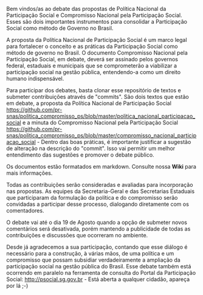 Bem vindos/as ao debate das propostas de Política Nacional da Participação Social e Compromisso Nacional pela Participação Social. Esses são dois importantes instrumentos para consolidar a Participação Social como método de Governo no Brasil.

A proposta da Política Nacional de Participação Social é um marco legal para fortalecer o conceito e as práticas da Participação Social como método de governo no Brasil. O documento Compromisso Nacional pela Participação Social, em debate, deverá ser assinado pelos governos federal, estaduais e municipais que se comprometerão a viabilizar a participação social na gestão pública, entendendo-a como um direito humano indispensável.

Para participar dos debates, basta clonar esse repositório de textos e submeter contribuições através de "commits". São dois textos que estão em debate, a proposta da Política Nacional de Participação Social https://github.com/pr-snas/politica_compromisso_ps/blob/master/politica_nacional_participacao_social e a minuta do Compromisso Nacional pela Participação Social https://github.com/pr-snas/politica_compromisso_ps/blob/master/compromisso_nacional_participacao_social - Dentro das boas práticas, é importante justificar a sugestão de alteração na descrição do "commit". Isso vai permitir um melhor entendimento das sugestões e promover o debate público.

Os documentos estão formatados em markdown. Consulte nossa **Wiki** para mais informações. 

Todas as contribuições serão consideradas e avaliadas para incorporação nas propostas. As equipes da Secretaria-Geral e das Secretarias Estaduais que participaram da formulação da política e do compromisso serão convidadas  a participar desse processo, dialogando diretamente com os  comentadores. 

O  debate vai até o dia 19 de Agosto quando a opção de submeter novos  comentários será desativada, porém mantendo a publicidade de todas as contribuições e discussões que ocorreram no ambiente.

Desde  já agradecemos a sua participação, contando que esse diálogo é  necessário para a construção, à várias mãos, de uma política e um compromisso que possam subsidiar verdadeiramente a ampliação da participação social na gestão  pública do Brasil. Esse debate também está ocorrendo em paralelo na  ferramenta de consulta do Portal da Participação Social: http://psocial.sg.gov.br - Está  aberta a qualquer cidadão, apareça por lá ;-)
